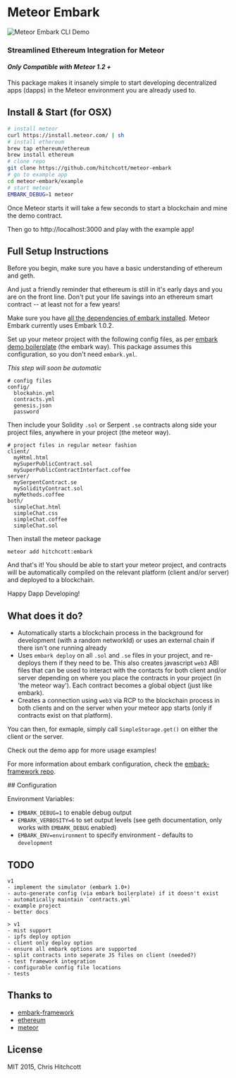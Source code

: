 # Meteor Embark

![Meteor Embark CLI Demo](http://i.imgur.com/4iscSMy.png)

### Streamlined Ethereum Integration for Meteor

#### ️*Only Compatible with Meteor 1.2 +*

This package makes it insanely simple to start developing decentralized apps (dapps) in the Meteor environment you are already used to.

## Install & Start (for OSX)

```bash
# install meteor
curl https://install.meteor.com/ | sh
# install ethereum
brew tap ethereum/ethereum
brew install ethereum
# clone repo
git clone https://github.com/hitchcott/meteor-embark
# go to example app
cd meteor-embark/example
# start meteor
EMBARK_DEBUG=1 meteor
```
Once Meteor starts it will take a few seconds to start a blockchain and mine the demo contract.

Then go to http://localhost:3000 and play with the example app!

## Full Setup Instructions

Before you begin, make sure you have a basic understanding of ethereum and geth.

And just a friendly reminder that ethereum is still in it's early days and you are on the front line. Don't put your life savings into an ethereum smart contract -- at least not for a few years!

Make sure you have [all the dependencies of embark installed](https://github.com/iurimatias/embark-framework/wiki/Installation). Meteor Embark currently uses Embark 1.0.2.

Set up your meteor project with the following config files, as per [embark demo boilerplate](https://github.com/iurimatias/embark-framework/tree/develop/demo_meteor/config) (the embark way). This package assumes this configuration, so you don't need `embark.yml`.

*This step will soon be automatic*

```
# config files
config/
  blockahin.yml
  contracts.yml
  genesis.json
  password
```

Then include your Solidity `.sol` or Serpent `.se` contracts along side your project files, anywhere in your project (the meteor way).

```
# project files in regular meteor fashion
client/
  myHtml.html
  mySuperPublicContract.sol
  mySuperPublicContractInterfact.coffee
server/
  mySerpentContract.se
  mySolidityContract.sol
  myMethods.coffee
both/
  simpleChat.html
  simpleChat.css
  simpleChat.coffee
  simpleChat.sol
```

Then install the meteor package

```
meteor add hitchcott:embark
```

And that's it! You should be able to start your meteor project, and contracts will be automatically compiled on the relevant platform (client and/or server) and deployed to a blockchain.

Happy Dapp Developing!

## What does it do?

* Automatically starts a blockchain process in the background for development (with a random networkId) or uses an external chain if there isn't one running already
* Uses `embark deploy` on all `.sol` and `.se` files in your project, and re-deploys them if they need to be. This also creates javascript `web3` ABI files that can be used to interact with the contacts for both client and/or server depending on where you place the contracts in your project (in 'the meteor way'). Each contract becomes a global object (just like embark).
* Creates a connection using `web3` via RCP to the blockchain process in both clients and on the server when your meteor app starts (only if contracts exist on that platform).

You can then, for exmaple, simply call `SimpleStorage.get()` on either the client or the server.

Check out the demo app for more usage examples!

For more information about embark configuration, check the [embark-framework repo](https://github.com/iurimatias/embark-framework).

## Configuration

Environment Variables:

* `EMBARK_DEBUG=1` to enable debug output
* `EMBARK_VERBOSITY=6` to set output levels (see geth documentation, only works with `EMBARK_DEBUG` enabled)
* `EMBARK_ENV=environment` to specify environment - defaults to `development`

## TODO

```
v1
- implement the simulator (embark 1.0+)
- auto-generate config (via embark boilerplate) if it doesn't exist
- automatically maintain `contracts.yml`
- example project
- better docs

> v1
- mist support
- ipfs deploy option
- client only deploy option
- ensure all embark options are supported
- split contracts into seperate JS files on client (needed?)
- test framework integration
- configurable config file locations
- tests
```

## Thanks to

* [embark-framework](https://github.com/iurimatias/embark-framework)
* [ethereum](https://www.ethereum.org/)
* [meteor](https://github.com/meteor/meteor)


## License

MIT 2015, Chris Hitchcott
